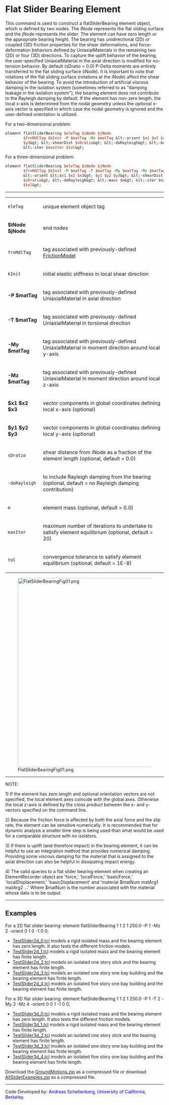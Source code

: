# Flat Slider Bearing Element

<p>This command is used to construct a flatSliderBearing element object,
which is defined by two nodes. The iNode represents the flat sliding
surface and the jNode represents the slider. The element can have zero
length or the appropriate bearing height. The bearing has unidirectional
(2D) or coupled (3D) friction properties for the shear deformations, and
force-deformation behaviors defined by UniaxialMaterials in the
remaining two (2D) or four (3D) directions. To capture the uplift
behavior of the bearing, the user-specified UniaxialMaterial in the
axial direction is modified for no-tension behavior. By default (sDratio
= 0.0) P-Delta moments are entirely transferred to the flat sliding
surface (iNode). It is important to note that rotations of the flat
sliding surface (rotations at the iNode) affect the shear behavior of
the bearing. To avoid the introduction of artificial viscous damping in
the isolation system (sometimes referred to as "damping leakage in the
isolation system"), the bearing element does not contribute to the
Rayleigh damping by default. If the element has non-zero length, the
local x-axis is determined from the nodal geometry unless the optional
x-axis vector is specified in which case the nodal geometry is ignored
and the user-defined orientation is utilized.</p>
<p>For a two-dimensional problem:</p>

```tcl
element flatSliderBearing $eleTag $iNode $jNode
        $frnMdlTag $kInit -P $matTag -Mz $matTag &lt;-orient $x1 $x2 $x3 $y1 $y2
        $y3&gt; &lt;-shearDist $sDratio&gt; &lt;-doRayleigh&gt; &lt;-mass $m&gt;
        &lt;-iter $maxIter $tol&gt;
```

<p>For a three-dimensional problem:</p>

```tcl
element flatSliderBearing $eleTag $iNode $jNode
        $frnMdlTag $kInit -P $matTag -T $matTag -My $matTag -Mz $matTag
        &lt;-orient &lt;$x1 $x2 $x3&gt; $y1 $y2 $y3&gt; &lt;-shearDist
        $sDratio&gt; &lt;-doRayleigh&gt; &lt;-mass $m&gt; &lt;-iter $maxIter
        $tol&gt;
```

<hr />
<table>
<tbody>
<tr class="odd">
<td><code class="parameter-table-variable">eleTag</code></td>
<td><p>unique element object tag</p></td>
</tr>
<tr class="even">
<td><p><strong>$iNode $jNode</strong></p></td>
<td><p>end nodes</p></td>
</tr>
<tr class="odd">
<td><code class="parameter-table-variable">frnMdlTag</code></td>
<td><p>tag associated with previously-defined <a
href="http://opensees.berkeley.edu/wiki/index.php/FrictionModel_Command">FrictionModel</a></p></td>
</tr>
<tr class="even">
<td><code class="parameter-table-variable">kInit</code></td>
<td><p>initial elastic stiffness in local shear direction</p></td>
</tr>
<tr class="odd">
<td><p><strong>-P $matTag</strong></p></td>
<td><p>tag associated with previously-defined UniaxialMaterial in axial
direction</p></td>
</tr>
<tr class="even">
<td><p><strong>-T $matTag</strong></p></td>
<td><p>tag associated with previously-defined UniaxialMaterial in
torsional direction</p></td>
</tr>
<tr class="odd">
<td><p><strong>-My $matTag</strong></p></td>
<td><p>tag associated with previously-defined UniaxialMaterial in moment
direction around local y-axis</p></td>
</tr>
<tr class="even">
<td><p><strong>-Mz $matTag</strong></p></td>
<td><p>tag associated with previously-defined UniaxialMaterial in moment
direction around local z-axis</p></td>
</tr>
<tr class="odd">
<td><p><strong>$x1 $x2 $x3</strong></p></td>
<td><p>vector components in global coordinates defining local x-axis
(optional)</p></td>
</tr>
<tr class="even">
<td><p><strong>$y1 $y2 $y3</strong></p></td>
<td><p>vector components in global coordinates defining local y-axis
(optional)</p></td>
</tr>
<tr class="odd">
<td><code class="parameter-table-variable">sDratio</code></td>
<td><p>shear distance from iNode as a fraction of the element length
(optional, default = 0.0)</p></td>
</tr>
<tr class="even">
<td><p><code class="parameter-table-flag">-doRayleigh</code></p></td>
<td><p>to include Rayleigh damping from the bearing (optional, default =
no Rayleigh damping contribution)</p></td>
</tr>
<tr class="odd">
<td><code class="parameter-table-variable">m</code></td>
<td><p>element mass (optional, default = 0.0)</p></td>
</tr>
<tr class="even">
<td><code class="parameter-table-variable">maxIter</code></td>
<td><p>maximum number of iterations to undertake to satisfy element
equilibrium (optional, default = 20)</p></td>
</tr>
<tr class="odd">
<td><code class="parameter-table-variable">tol</code></td>
<td><p>convergence tolerance to satisfy element equilibrium (optional,
default = 1E-8)</p></td>
</tr>
</tbody>
</table>
<figure>
<img src="/OpenSeesRT/contrib/static/FlatSliderBearingFig01.png" title="FlatSliderBearingFig01.png"
width="600" alt="FlatSliderBearingFig01.png" />
<figcaption aria-hidden="true">FlatSliderBearingFig01.png</figcaption>
</figure>
<hr />
<p>NOTE:</p>
<p>1) If the element has zero length and optional orientation vectors
are not specified, the local element axes coincide with the global axes.
Otherwise the local z-axis is defined by the cross product between the
x- and y-vectors specified on the command line.</p>
<p>2) Because the friction force is affected by both the axial force and
the slip rate, the element can be sensitive numerically. It is
recommended that for dynamic analysis a smaller time step is being used
than what would be used for a comparable structure with no
isolators.</p>
<p>3) If there is uplift (and therefore impact) in the bearing element,
it can be helpful to use an integration method that provides numerical
damping. Providing some viscous damping for the material that is
assigned to the axial direction can also be helpful in dissipating
impact energy.</p>
<p>4) The valid queries to a flat slider bearing element when creating
an ElementRecorder object are 'force,' 'localForce,' 'basicForce,'
'localDisplacement,' 'basicDisplacement' and 'material $matNum matArg1
matArg2 ...' Where $matNum is the number associated with the material
whose data is to be output.</p>
<hr />

## Examples

<p>For a 2D flat slider bearing: element flatSliderBearing 1 1 2 1 250.0
-P 1 -Mz 2 -orient 0 1 0 -1 0 0;</p>
<ul>
<li><a href="TestSlider2d_0.tcl" title="wikilink">TestSlider2d_0.tcl</a>
models a rigid isolated mass and the bearing element has zero length. It
also tests the different friction models.</li>
<li><a href="TestSlider2d_1.tcl" title="wikilink">TestSlider2d_1.tcl</a>
models a rigid isolated mass and the bearing element has finite
length.</li>
<li><a href="TestSlider2d_2.tcl" title="wikilink">TestSlider2d_2.tcl</a>
models an isolated one story stick and the bearing element has finite
length.</li>
<li><a href="TestSlider2d_3.tcl" title="wikilink">TestSlider2d_3.tcl</a>
models an isolated one story one bay building and the bearing element
has finite length.</li>
<li><a href="TestSlider2d_4.tcl" title="wikilink">TestSlider2d_4.tcl</a>
models an isolated five story one bay building and the bearing element
has finite length.</li>
</ul>
<p>For a 3D flat slider bearing: element flatSliderBearing 1 1 2 1 250.0
-P 1 -T 2 -My 3 -Mz 4 -orient 0 0 1 -1 0 0;</p>
<ul>
<li><a href="TestSlider3d_0.tcl" title="wikilink">TestSlider3d_0.tcl</a>
models a rigid isolated mass and the bearing element has zero length. It
also tests the different friction models.</li>
<li><a href="TestSlider3d_1.tcl" title="wikilink">TestSlider3d_1.tcl</a>
models a rigid isolated mass and the bearing element has finite
length.</li>
<li><a href="TestSlider3d_2.tcl" title="wikilink">TestSlider3d_2.tcl</a>
models an isolated one story stick and the bearing element has finite
length.</li>
<li><a href="TestSlider3d_3.tcl" title="wikilink">TestSlider3d_3.tcl</a>
models an isolated one story one bay building and the bearing element
has finite length.</li>
<li><a href="TestSlider3d_4.tcl" title="wikilink">TestSlider3d_4.tcl</a>
models an isolated five story one bay building and the bearing element
has finite length.</li>
</ul>
<p>Download the <a href="Media:GroundMotions.zip"
title="wikilink">GroundMotions.zip</a> as a compressed file or download
<a href="Media:AllSliderExamples.zip"
title="wikilink">AllSliderExamples.zip</a> as a compressed file.</p>
<hr />
<p>Code Developed by: <span style="color:blue"> Andreas
Schellenberg, University of California, Berkeley. </span></p>
